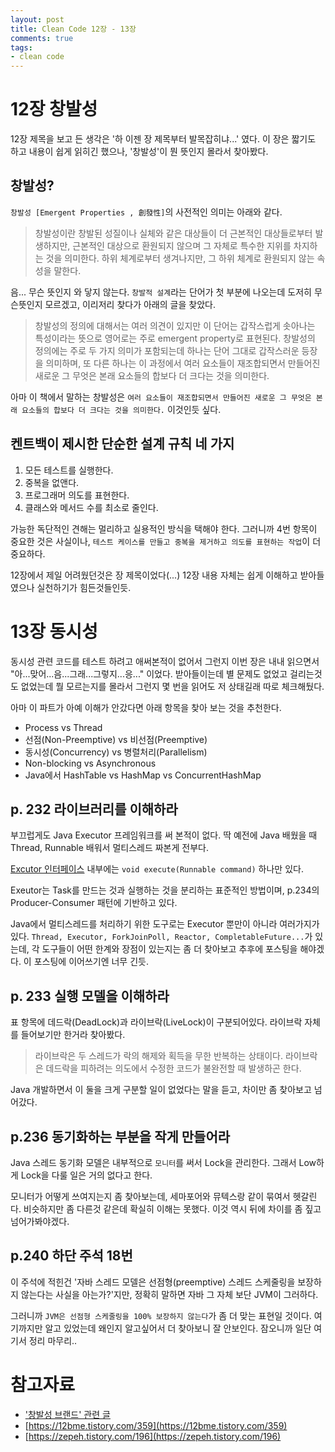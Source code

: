 ```yaml
---
layout: post
title: Clean Code 12장 - 13장
comments: true
tags:
- clean code
---
```


# 12장 창발성
12장 제목을 보고 든 생각은 '하 이젠 장 제목부터 발목잡히냐...' 였다. 이 장은 짧기도 하고 내용이 쉽게 읽히긴 했으나, '창발성'이 뭔 뜻인지 몰라서 찾아봤다.     

## 창발성?
`창발성 [Emergent Properties , 創發性]`의 사전적인 의미는 아래와 같다.     
> 창발성이란 창발된 성질이나 실체와 같은 대상들이 더 근본적인 대상들로부터 발생하지만, 근본적인 대상으로 환원되지 않으며 그 자체로 특수한 지위를 차지하는 것을 의미한다. 하위 체계로부터 생겨나지만, 그 하위 체계로 환원되지 않는 속성을 말한다.

음... 무슨 뜻인지 와 닿지 않는다. `창발적 설계`라는 단어가 첫 부분에 나오는데 도저히 무슨뜻인지 모르겠고, 이리저리 찾다가 아래의 글을 찾았다.     
> 창발성의 정의에 대해서는 여러 의견이 있지만 이 단어는 갑작스럽게 솟아나는 특성이라는 뜻으로 영어로는 주로 emergent property로 표현된다. 창발성의 정의에는 주로 두 가지 의미가 포함되는데 하나는 단어 그대로 갑작스러운 등장을 의미하며, 또 다른 하나는 이 과정에서 여러 요소들이 재조합되면서 만들어진 새로운 그 무엇은 본래 요소들의 합보다 더 크다는 것을 의미한다.

아마 이 책에서 말하는 창발성은 `여러 요소들이 재조합되면서 만들어진 새로운 그 무엇은 본래 요소들의 합보다 더 크다는 것을 의미한다.` 이것인듯 싶다.     

## 켄트백이 제시한 단순한 설계 규칙 네 가지
1. 모든 테스트를 실행한다.
2. 중복을 없앤다.
3. 프로그래머 의도를 표현한다.
4. 클래스와 메서드 수를 최소로 줄인다.

가능한 독단적인 견해는 멀리하고 실용적인 방식을 택해야 한다. 그러니까 4번 항목이 중요한 것은 사실이나, `테스트 케이스를 만들고 중복을 제거하고 의도를 표현하는 작업`이 더 중요하다.     

12장에서 제일 어려웠던것은 장 제목이었다(...) 12장 내용 자체는 쉽게 이해하고 받아들였으나 실천하기가 힘든것들인듯.     


# 13장 동시성
동시성 관련 코드를 테스트 하려고 애써본적이 없어서 그런지 이번 장은 내내 읽으면서 "아...맞어...음...그래...그렇지...응..." 이었다. 받아들이는데 별 문제도 없었고 걸리는것도 없었는데 뭘 모르는지를 몰라서 그런지 몇 번을 읽어도 저 상태길래 따로 체크해뒀다.     

아마 이 파트가 아예 이해가 안갔다면 아래 항목을 찾아 보는 것을 추천한다.
- Process vs Thread
- 선점(Non-Preemptive) vs 비선점(Preemptive)
- 동시성(Concurrency) vs 병렬처리(Parallelism)
- Non-blocking vs Asynchronous
- Java에서 HashTable vs HashMap vs ConcurrentHashMap

## p. 232 라이브러리를 이해하라
부끄럽게도 Java Executor 프레임워크를 써 본적이 없다. 딱 예전에 Java 배웠을 때 Thread, Runnable 배워서 멀티스레드 짜본게 전부다.     

[Excutor 인터페이스](https://docs.oracle.com/javase/8/docs/api/java/util/concurrent/Executor.html) 내부에는 `void execute(Runnable command)` 하나만 있다.     

Exeutor는 Task를 만드는 것과 실행하는 것을 분리하는 표준적인 방법이며, p.234의 Producer-Consumer 패턴에 기반하고 있다.     

Java에서 멀티스레드를 처리하기 위한 도구로는 Executor 뿐만이 아니라 여러가지가 있다. `Thread, Executor, ForkJoinPoll, Reactor, CompletableFuture...`가 있는데, 각 도구들이 어떤 한계와 장점이 있는지는 좀 더 찾아보고 추후에 포스팅을 해야겠다. 이 포스팅에 이어쓰기엔 너무 긴듯.     

## p. 233 실행 모델을 이해하라
표 항목에 데드락(DeadLock)과 라이브락(LiveLock)이 구분되어있다. 라이브락 자체를 들어보기만 한거라 찾아봤다.     

> 라이브락은 두 스레드가 락의 해제와 획득을 무한 반복하는 상태이다. 라이브락은 데드락을 피하려는 의도에서 수정한 코드가 불완전할 때 발생하곤 한다.

Java 개발하면서 이 둘을 크게 구분할 일이 없었다는 말을 듣고, 차이만 좀 찾아보고 넘어갔다.     

## p.236 동기화하는 부분을 작게 만들어라
Java 스레드 동기화 모델은 내부적으로 `모니터`를 써서 Lock을 관리한다. 그래서 Low하게 Lock을 다룰 일은 거의 없다고 한다.     

모니터가 어떻게 쓰여지는지 좀 찾아보는데, 세마포어와 뮤텍스랑 같이 묶여서 헷갈린다. 비슷하지만 좀 다른것 같은데 확실히 이해는 못했다. 이것 역시 뒤에 차이를 좀 짚고 넘어가봐야겠다.     

## p.240 하단 주석 18번
이 주석에 적힌건 '자바 스레드 모델은 선점형(preemptive) 스레드 스케줄링을 보장하지 않는다는 사실을 아는가?'지만, 정확히 말하면 자바 그 자체 보단 JVM이 그러하다.     

그러니까 `JVM은 선점형 스케줄링을 100% 보장하지 않는다`가 좀 더 맞는 표현일 것이다. 여기까지만 알고 있었는데 왜인지 알고싶어서 더 찾아보니 잘 안보인다. 잠오니까 일단 여기서 정리 마무리..     


# 참고자료
* ['창발성 브랜드' 관련 글](http://www.unitasbrand.com/brand/article_view.asp?iOrder=1&sFindVol=&sFindVolTitle=&sFindTag=%EC%B0%BD%EB%B0%9C%EC%84%B1^%EB%B8%8C%EB%9E%9C%EB%93%9C&sFindField=&sFindValue=&sFindInd=&PageCode=1-0-0&page=1&iIdx=988)
* [https://12bme.tistory.com/359](https://12bme.tistory.com/359)
* [https://zepeh.tistory.com/196](https://zepeh.tistory.com/196)
